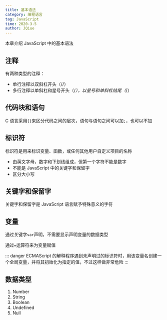 ```yaml
---
title: 基本语法
category: 编程语言
tag: JavaScript
time: 2020-3-5
author: JQiue
---
```


本章介绍 JavaScript 中的基本语法

## 注释

有两种类型的注释：

+ 单行注释以双斜杠开头（//）
+ 多行注释以单斜杠和星号开头（/*），以星号和单斜杠结尾（*/）

## 代码块和语句

C 语言采用`{}`来区分代码之间的层次，语句与语句之间可以加`;`，也可以不加

## 标识符

标识符是用来标识变量、函数，或任何其他用户自定义项目的名称

+ 由英文字母，数字和下划线组成，但第一个字符不能是数字
+ 不能是 JavaScript 中的关键字和保留字
+ 区分大小写

## 关键字和保留字

关键字和保留字是 JavaScript 语言赋予特殊意义的字符

## 变量

通过关键字`var`声明，不需要显示声明变量的数据类型

通过`=`运算符来为变量赋值

::: danger
ECMAScript 的解释程序遇到未声明过的标识符时，用该变量名创建一个全局变量，并将其初始化为指定的值，不过这样做非常危险
:::

## 数据类型

1. Number
2. String
3. Boolean
4. Undefined
5. Null
